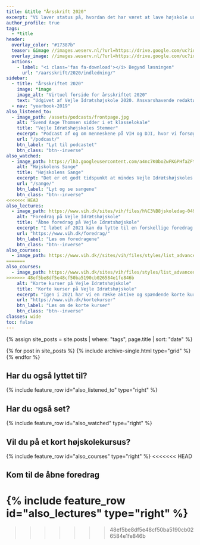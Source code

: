 ```yaml
---
title: &title "Årsskrift 2020"
excerpt: "Vi laver status på, hvordan det har været at lave højskole under en pandemi, og kigger på strategiarbejdet i forhold til en ny helhedsplan for skolerne."
author_profile: true
tags:
  - *title
header:
  overlay_color: "#17387b"
  teaser: &image //images.weserv.nl/?url=https://drive.google.com/uc?id=1fz50QBUxsqp6fq-DYbAI3jmF8Y_W0CjN&w=300
  overlay_image: //images.weserv.nl/?url=https://drive.google.com/uc?id=1fz50QBUxsqp6fq-DYbAI3jmF8Y_W0CjN&w=2000
  actions:
    - label: "<i class='fas fa-download'></i> Begynd læsningen"
      url: "/aarsskrift/2020/indledning/"
sidebar:
  - title: "Årsskriftet 2020"
    image: *image
    image_alt: "Virtuel forside for årsskriftet 2020"
    text: "Udgivet af Vejle Idrætshøjskole 2020. Ansvarshavende redaktør: Lars Olesen, viceforstander."
  - nav: "yearbook-2019"
also_listened_to:
  - image_path: /assets/podcasts/frontpage.jpg
    alt: "Svend Aage Thomsen sidder i et klasselokale"
    title: "Vejle Idrætshøjskoles Stemmer"
    excerpt: "Podcast af og om menneskene på VIH og DJI, hvor vi forsøger at gøre os klogere på højskolen."
    url: "/podcast/"
    btn_label: "Lyt til podcastet"
    btn_class: "btn--inverse"
also_watched:
  - image_path: https://lh3.googleusercontent.com/a4nc7K0boZwFKGPHfaZFtBTTGiQezgx5bcpSR_nICwwZhTe6JvpqaG8jpagRV6kKOW7Mztl5L941Lbu1jbnKBeyOE_2epjiN-fu9GALRZRf0kU7d-AO3AXXSZPzwMnC6wDcmkGLBtg
    alt: "Højskolens Sange"
    title: "Højskolens Sange"
    excerpt: "Det er et godt tidspunkt at mindes Vejle Idrætshøjskoles Sange, som alle er blevet indspillet og kan streames både på Youtube, men også alle de almindelige streaming-tjenester."
    url: "/sange/"
    btn_label: "Lyt og se sangene"
    btn_class: "btn--inverse"
<<<<<<< HEAD
also_lectures:
  - image_path: https://www.vih.dk/sites/vih/files/h%C3%B8jskoledag-049.JPG
    alt: "Foredrag på Vejle Idrætshøjskole"
    title: "Åbne foredrag på Vejle Idrætshøjskole"
    excerpt: "I løbet af 2021 kan du lytte til en forskellige foredrag på skolen, hvis Corona tillader det. **Husk at du som medlem af fonden kommer gratis ind til foredragene**."
    url: "https://www.vih.dk/foredrag/"
    btn_label: "Læs om foredragene"
    btn_class: "btn--inverse"
also_courses:
  - image_path: https://www.vih.dk//sites/vih/files/styles/list_advanced/public/20140520-20140520-2k2a7608-233.jpg
=======
also_courses:
  - image_path: https://www.vih.dk/sites/vih/files/styles/list_advanced/public/20140520-20140520-2k2a7608-233.jpg
>>>>>>> 48ef5be8df5e48cf50ba5190cb026584e1fe846b
    alt: "Korte kurser på Vejle Idrætshøjskole"
    title: "Korte kurser på Vejle Idrætshøjskole"
    excerpt: "Igen i 2021 har vi en række aktive og spændende korte kurser. Du kan komme på havkajakkursus, body & mind, familiekurser, golfkurser, fitness, mountainbike, outdoor og bootcamp."
    url: "https://www.vih.dk/kortekurser"
    btn_label: "Læs om de korte kurser"
    btn_class: "btn--inverse"
classes: wide
toc: false
---
```


{% assign site_posts = site.posts | where: "tags", page.title | sort: "date" %}

{% for post in site_posts %}
  {% include archive-single.html type="grid" %}
{% endfor %}

<div class="feature__wrapper">
  
<h2>Har du også lyttet til?</h2>
    
{% include feature_row id="also_listened_to" type="right" %}

<h2>Har du også set?</h2>
    
{% include feature_row id="also_watched" type="right" %}  

<h2>Vil du på et kort højskolekursus?</h2>
    
{% include feature_row id="also_courses" type="right" %}
<<<<<<< HEAD
   
<h2>Kom til de åbne foredrag</h2>
       
{% include feature_row id="also_lectures" type="right" %}
=======
>>>>>>> 48ef5be8df5e48cf50ba5190cb026584e1fe846b

</div>
